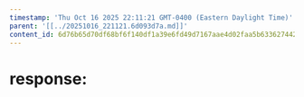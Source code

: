 ```yaml
---
timestamp: 'Thu Oct 16 2025 22:11:21 GMT-0400 (Eastern Daylight Time)'
parent: '[[../20251016_221121.6d093d7a.md]]'
content_id: 6d76b65d70df68bf6f140df1a39e6fd49d7167aae4d02faa5b63362744266256
---
```


# response:
